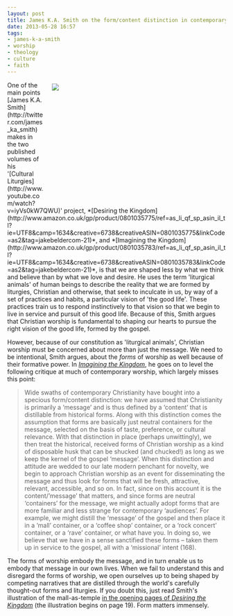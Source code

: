 ```yaml
---
layout: post
title: James K.A. Smith on the form/content distinction in contemporary worship
date: 2013-05-28 16:57
tags:
- james-k-a-smith
- worship
- theology
- culture
- faith
---
```

<div style="float: right; margin: 5px 1px 0px 20px; width: 400px; height: 269px;"><img src="https://dl.dropboxusercontent.com/u/3897986/Jake%20Blog%20Images/shopping-mall.jpg"></div>
One of the main points [James K.A. Smith](http://twitter.com/james_ka_smith) makes in the two published volumes of his '[Cultural Liturgies](http://www.youtube.com/watch?v=iyVs0kW7QWU)' project, *[Desiring the Kingdom](http://www.amazon.co.uk/gp/product/0801035775/ref=as_li_qf_sp_asin_il_tl?ie=UTF8&camp=1634&creative=6738&creativeASIN=0801035775&linkCode=as2&tag=jakebeldercom-21)*, and *[Imagining the Kingdom](http://www.amazon.co.uk/gp/product/0801035783/ref=as_li_qf_sp_asin_il_tl?ie=UTF8&camp=1634&creative=6738&creativeASIN=0801035783&linkCode=as2&tag=jakebeldercom-21)*, is that we are shaped less by what we think and believe than by what we love and desire. He uses the term 'liturgical animals' of human beings to describe the reality that we are formed by liturgies, Christian and otherwise, that seek to inculcate in us, by way of a set of practices and habits, a particular vision of 'the good life'. These practices train us to respond instinctively to that vision so that we begin to live in service and pursuit of this good life. Because of this, Smith argues that Christian worship is fundamental to shaping our hearts to pursue the right vision of the good life, formed by the gospel.

However, because of our constitution as 'liturgical animals', Christian worship must be concerned about more than just the message. We need to be intentional, Smith argues, about the *forms* of worship as well because of their formative power. In *[Imagining the Kingdom](http://www.amazon.co.uk/gp/product/0801035783/ref=as_li_qf_sp_asin_il_tl?ie=UTF8&camp=1634&creative=6738&creativeASIN=0801035783&linkCode=as2&tag=jakebeldercom-21)*, he goes on to level the following critique at much of contemporary worship, which largely misses this point:

<blockquote>
Wide swaths of contemporary Christianity have bought into a specious form/content distinction: we have assumed that Christianity is primarily a ‘message’ and is thus defined by a ‘content’ that is distillable from historical forms. Along with this distinction comes the assumption that forms are basically just neutral containers for the message, selected on the basis of taste, preference, or cultural relevance. With that distinction in place (perhaps unwittingly), we then treat the historical, received forms of Christian worship as a kind of disposable husk that can be shucked (and chucked!) as long as we keep the kernel of the gospel ‘message’. When this distinction and attitude are wedded to our late modern penchant for novelty, we begin to approach Christian worship as an event for disseminating the message and thus look for forms that will be fresh, attractive, relevant, accessible, and so on. In fact, since on this account it is the content/’message’ that matters, and since forms are neutral ‘containers’ for the message, we might actually adopt forms that are more familiar and less strange for contemporary ‘audiences’. For example, we might distill the ‘message’ of the gospel and then place it in a ‘mall’ container, or a ‘coffee shop’ container, or a ‘rock concert’ container, or a ‘rave’ container, or what have you. In doing so, we believe that we have in a sense sanctified these forms – taken them up in service to the gospel, all with a ‘missional’ intent (168).
</blockquote>

The forms of worship embody the message, and in turn enable us to embody that message in our own lives. When we fail to understand this and disregard the forms of worship, we open ourselves up to being shaped by competing narratives that are distilled through the world's carefully thought-out forms and liturgies. If you doubt this, just read Smith's illustration of the mall-as-temple [in the opening pages of *Desiring the Kingdom*](http://www.thedivineconspiracy.org/Z5239S.pdf) (the illustration begins on page 19). Form matters immensely.
